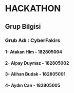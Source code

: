 # HACKATHON
## Grup Bilgisi 
 ### Grub Adı : CyberFakirs
#### 1- Atakan Him - 182805004
#### 2- Alpay Duymaz - 182805002
#### 3- Alihan Budak - 182805001
#### 4- Aydın Can - 182805005
